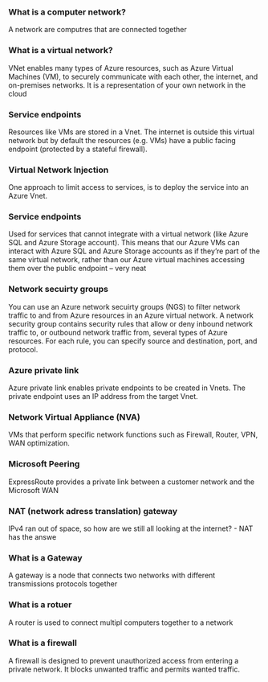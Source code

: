 
<h3> What is a computer network? </h3>
<p> A network are computres that are connected together</p>

<h3>What is a virtual network? </h3>
<p> VNet enables many types of Azure resources, such as Azure Virtual Machines (VM), to securely communicate with each other, 
the internet, and on-premises networks. It is a representation of your own network in the cloud</p>



<h3> Service endpoints </h3>
<p> Resources like VMs are stored in a Vnet. The internet is outside this virtual network but by default the resources (e.g. VMs) have a public facing endpoint (protected
by a stateful firewall).  </p>

<h3> Virtual Network Injection</h3>
<p> One approach to limit access to services, is to deploy the service into an Azure Vnet. </p>

<h3> Service endpoints</h3>
<p> Used for services that cannot integrate with a virtual network (like Azure SQL and Azure Storage account). This means that our Azure VMs
can interact with Azure SQL and Azure Storage accounts as if they’re part of the same virtual network, rather than our 
Azure virtual machines accessing them over the public endpoint – very neat </p>

<h3> Network secuirty groups </h3>
<p> You can use an Azure network secuirty groups (NGS) to filter network traffic to and from Azure resources in an Azure virtual network. 
A network security group contains security rules that allow or deny inbound network traffic to, or outbound network traffic from, several types of Azure resources.
For each rule, you can specify source and destination, port, and protocol.</p>

<h3> Azure private link </h3>
<p> Azure private link enables private endpoints to be created in Vnets. The private endpoint uses an IP address from the target Vnet. </p>

<h3> Network Virtual Appliance (NVA) </h3>
<p> VMs that perform specific network functions such as Firewall, Router, VPN, WAN optimization. </p>

<h3> Microsoft Peering </h3>
<p> ExpressRoute provides a private link between a customer network and the Microsoft WAN  </p>

<h3> NAT (network adress translation) gateway </h3>
<p> IPv4 ran out of space, so how are we still all looking at the internet? - NAT has the answe</p>

<h3> What is a Gateway </h3>
<p> A gateway is a node that connects two networks with different transmissions protocols together </p>
  
  

<h3> What is a rotuer </h3>
<p> A router is used to connect multipl computers together to a network

<h3> What is a firewall </h3>
<p> A firewall is designed to prevent unauthorized access from entering a private network. It blocks unwanted traffic and permits wanted traffic. </p>
